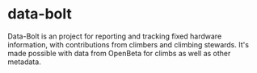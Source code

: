 # data-bolt

Data-Bolt is an project for reporting and tracking fixed hardware information, with contributions from climbers and climbing stewards. It's made possible with data from OpenBeta for climbs as well as other metadata.
